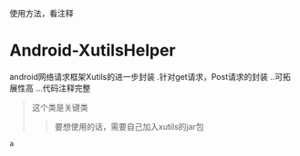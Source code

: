 
使用方法，看注释

# Android-XutilsHelper
android网络请求框架Xutils的进一步封装
.针对get请求，Post请求的封装
..可拓展性高
...代码注释完整
>这个类是关键类
>>要想使用的话，需要自己加入xutils的jar包


```
a
```
